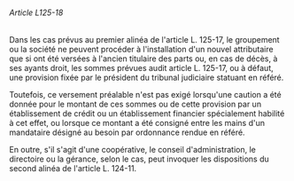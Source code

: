 ###### Article L125-18

Dans les cas prévus au premier alinéa de l'article L. 125-17, le groupement ou la société ne peuvent procéder à l'installation d'un nouvel attributaire que si ont été versées à l'ancien titulaire des parts ou, en cas de décès, à ses ayants droit, les sommes prévues audit article L. 125-17, ou à défaut, une provision fixée par le président du tribunal judiciaire statuant en référé.

Toutefois, ce versement préalable n'est pas exigé lorsqu'une caution a été donnée pour le montant de ces sommes ou de cette provision par un établissement de crédit ou un établissement financier spécialement habilité à cet effet, ou lorsque ce montant a été consigné entre les mains d'un mandataire désigné au besoin par ordonnance rendue en référé.

En outre, s'il s'agit d'une coopérative, le conseil d'administration, le directoire ou la gérance, selon le cas, peut invoquer les dispositions du second alinéa de l'article L. 124-11.

